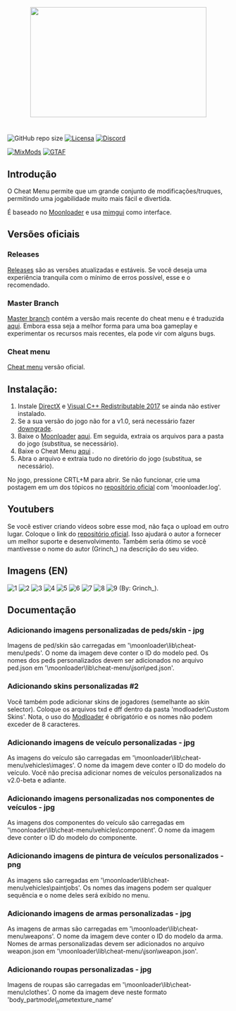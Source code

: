 
<p align="center">
  <img width="400" height="250" src="https://i.imgur.com/fZ71SbF.png">
</p>

#
![GitHub repo size](https://img.shields.io/github/repo-size/user-grinch/Cheat-Menu?label=Size&style=for-the-badge)
[![Licensa](https://img.shields.io/github/license/user-grinch/Cheat-Menu?style=for-the-badge)](https://github.com/user-grinch/Cheat-Menu/blob/master/LICENSE)
[![Discord](https://img.shields.io/discord/689515979847237649?label=Discord&style=for-the-badge)](https://discord.gg/ZzW7kmf)

[![MixMods](https://img.shields.io/badge/Topic-Mixmods-%234e4784?style=for-the-badge)](https://forum.mixmods.com.br/f5-scripts-codigos/t1777-lua-cheat-menu)
[![GTAF](https://img.shields.io/badge/Topic-GTA%20Forums-%23244052?style=for-the-badge)](https://gtaforums.com/topic/961636-moon-cheat-menu/)
## Introdução

O Cheat Menu permite que um grande conjunto de modificações/truques, permitindo uma jogabilidade muito mais fácil e divertida.


É baseado no [Moonloader](https://gtaforums.com/topic/890987-moonloader/) e usa [mimgui](https://github.com/THE-FYP/mimgui) como interface.

## Versões oficiais

### Releases
[Releases](https://github.com/inanahammad/Cheat-Menu/releases) são as versões atualizadas e estáveis. Se você deseja uma experiência tranquila com o mínimo de erros possível, esse e o recomendado.

### Master Branch
[Master branch](https://github.com/inanahammad/Cheat-Menu) contém a versão mais recente do cheat menu e é traduzida [aqui](https://github.com/Dowglass/Cheat-Menu). Embora essa seja a melhor forma para uma boa gameplay e experimentar os recursos mais recentes, ela pode vir com alguns bugs.

### Cheat menu
[Cheat menu](https://github.com/user-grinch/Cheat-Menu) versão oficial.


## Instalação:

1. Instale [DirectX](https://www.microsoft.com/en-us/download/details.aspx?id=35) e [Visual C++ Redistributable 2017](https://aka.ms/vs/16/release/vc_redist.x86.exe) se ainda não estiver instalado.
2. Se a sua versão do jogo não for a v1.0, será necessário fazer [downgrade](https://gtaforums.com/topic/927016-san-andreas-downgrader/).
3. Baixe o [Moonloader](https://gtaforums.com/topic/890987-moonloader/) [aqui](https://blast.hk/moonloader/files/moonloader-026.zip). Em seguida, extraia os arquivos para a pasta do jogo (substitua, se necessário).
4. Baixe o Cheat Menu [aqui](https://github.com/Dowglass/Cheat-Menu) .
5. Abra o arquivo e extraia tudo no diretório do jogo (substitua, se necessário).

No jogo, pressione CRTL+M para abrir. Se não funcionar, crie uma postagem em um dos tópicos no [repositório oficial](https://github.com/user-grinch/Cheat-Menu) com 'moonloader.log'. 

## Youtubers

Se você estiver criando vídeos sobre esse mod, não faça o upload em outro lugar. Coloque o link do [repositório oficial](https://github.com/user-grinch/Cheat-Menu). Isso ajudará o autor a fornecer um melhor suporte e desenvolvimento. Também seria ótimo se você mantivesse o nome do autor (Grinch_) na descrição do seu vídeo.

## Imagens (EN)
![1](https://raw.githubusercontent.com/user-grinch/user-grinch.github.io/master/assets/img/mods/cheat-menu/teleport.gif)
![2](https://raw.githubusercontent.com/user-grinch/user-grinch.github.io/master/assets/img/mods/cheat-menu/player.gif)
![3](https://raw.githubusercontent.com/user-grinch/user-grinch.github.io/master/assets/img/mods/cheat-menu/ped.gif)
![4](https://raw.githubusercontent.com/user-grinch/user-grinch.github.io/master/assets/img/mods/cheat-menu/animation.gif)
![5](https://raw.githubusercontent.com/user-grinch/user-grinch.github.io/master/assets/img/mods/cheat-menu/vehicle.gif)
![6](https://raw.githubusercontent.com/user-grinch/user-grinch.github.io/master/assets/img/mods/cheat-menu/weapon.gif)
![7](https://raw.githubusercontent.com/user-grinch/user-grinch.github.io/master/assets/img/mods/cheat-menu/game.gif)
![8](https://raw.githubusercontent.com/user-grinch/user-grinch.github.io/master/assets/img/mods/cheat-menu/visual.gif)
![9](https://raw.githubusercontent.com/user-grinch/user-grinch.github.io/master/assets/img/mods/cheat-menu/menu.gif)
(By: Grinch_).

## Documentação 

### Adicionando imagens personalizadas de peds/skin - jpg

Imagens de ped/skin são carregadas em '\moonloader\lib\cheat-menu\peds\'. O nome da imagem deve conter o ID do modelo ped. Os nomes dos peds personalizados devem ser adicionados no arquivo ped.json em '\moonloader\lib\cheat-menu\json\ped.json'.

### Adicionando skins personalizadas #2

Você também pode adicionar skins de jogadores (semelhante ao skin selector). Coloque os arquivos txd e dff dentro da pasta 'modloader\Custom Skins\'. Nota, o uso do [Modloader](https://gtaforums.com/topic/669520-mod-loader/) é obrigatório e os nomes não podem exceder de 8 caracteres.

### Adicionando imagens de veículo personalizadas - jpg

As imagens do veículo são carregadas em '\moonloader\lib\cheat-menu\vehicles\images\'. O nome da imagem deve conter o ID do modelo do veículo. Você não precisa adicionar nomes de veículos personalizados na v2.0-beta e adiante.

### Adicionando imagens personalizadas nos componentes de veículos - jpg

As imagens dos componentes do veículo são carregadas em '\moonloader\lib\cheat-menu\vehicles\component\'. O nome da imagem deve conter o ID do modelo do componente.

### Adicionando imagens de pintura de veículos personalizados - png

As imagens são carregadas em '\moonloader\lib\cheat-menu\vehicles\paintjobs\'. Os nomes das imagens podem ser qualquer sequência e o nome deles será exibido no menu.

### Adicionando imagens de armas personalizadas - jpg

As imagens de armas são carregadas em '\moonloader\lib\cheat-menu\weapons\'. O nome da imagem deve conter o ID do modelo da arma. Nomes de armas personalizadas devem ser adicionados no arquivo weapon.json em '\moonloader\lib\cheat-menu\json\weapon.json'.

### Adicionando roupas personalizadas - jpg

Imagens de roupas são carregadas em '\moonloader\lib\cheat-menu\clothes\'. O nome da imagem deve neste formato 'body_part$model_name$texture_name'
